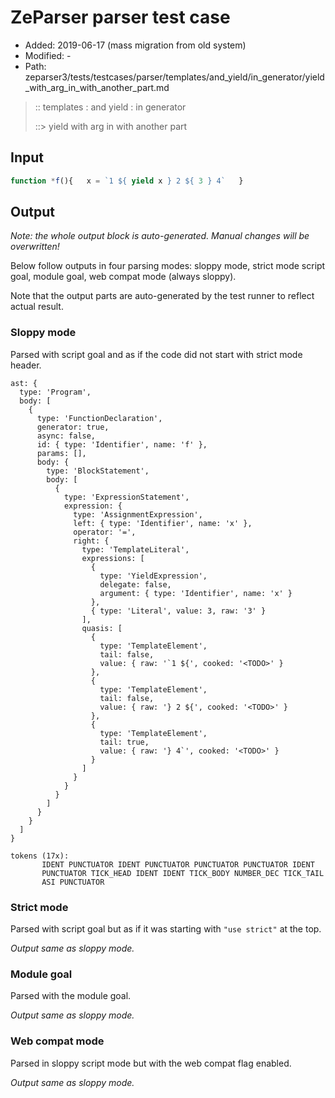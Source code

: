 # ZeParser parser test case

- Added: 2019-06-17 (mass migration from old system)
- Modified: -
- Path: zeparser3/tests/testcases/parser/templates/and_yield/in_generator/yield_with_arg_in_with_another_part.md

> :: templates : and yield : in generator
>
> ::> yield with arg  in with another part

## Input

`````js
function *f(){   x = `1 ${ yield x } 2 ${ 3 } 4`   }
`````

## Output

_Note: the whole output block is auto-generated. Manual changes will be overwritten!_

Below follow outputs in four parsing modes: sloppy mode, strict mode script goal, module goal, web compat mode (always sloppy).

Note that the output parts are auto-generated by the test runner to reflect actual result.

### Sloppy mode

Parsed with script goal and as if the code did not start with strict mode header.

`````
ast: {
  type: 'Program',
  body: [
    {
      type: 'FunctionDeclaration',
      generator: true,
      async: false,
      id: { type: 'Identifier', name: 'f' },
      params: [],
      body: {
        type: 'BlockStatement',
        body: [
          {
            type: 'ExpressionStatement',
            expression: {
              type: 'AssignmentExpression',
              left: { type: 'Identifier', name: 'x' },
              operator: '=',
              right: {
                type: 'TemplateLiteral',
                expressions: [
                  {
                    type: 'YieldExpression',
                    delegate: false,
                    argument: { type: 'Identifier', name: 'x' }
                  },
                  { type: 'Literal', value: 3, raw: '3' }
                ],
                quasis: [
                  {
                    type: 'TemplateElement',
                    tail: false,
                    value: { raw: '`1 ${', cooked: '<TODO>' }
                  },
                  {
                    type: 'TemplateElement',
                    tail: false,
                    value: { raw: '} 2 ${', cooked: '<TODO>' }
                  },
                  {
                    type: 'TemplateElement',
                    tail: true,
                    value: { raw: '} 4`', cooked: '<TODO>' }
                  }
                ]
              }
            }
          }
        ]
      }
    }
  ]
}

tokens (17x):
       IDENT PUNCTUATOR IDENT PUNCTUATOR PUNCTUATOR PUNCTUATOR IDENT
       PUNCTUATOR TICK_HEAD IDENT IDENT TICK_BODY NUMBER_DEC TICK_TAIL
       ASI PUNCTUATOR
`````

### Strict mode

Parsed with script goal but as if it was starting with `"use strict"` at the top.

_Output same as sloppy mode._

### Module goal

Parsed with the module goal.

_Output same as sloppy mode._

### Web compat mode

Parsed in sloppy script mode but with the web compat flag enabled.

_Output same as sloppy mode._
